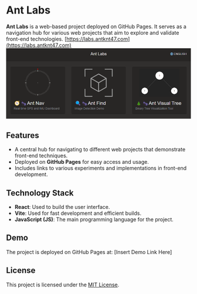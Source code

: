 # Ant Labs

**Ant Labs** is a web-based project deployed on GitHub Pages. It serves as a navigation hub for various web projects that aim to explore and validate front-end technologies.
[https://labs.antknt47.com](https://labs.antknt47.com)
![demo](screen-shot.png "Scren shot")

## Features
- A central hub for navigating to different web projects that demonstrate front-end techniques.
- Deployed on **GitHub Pages** for easy access and usage.
- Includes links to various experiments and implementations in front-end development.

## Technology Stack
- **React**: Used to build the user interface.
- **Vite**: Used for fast development and efficient builds.
- **JavaScript (JS)**: The main programming language for the project.

## Demo
The project is deployed on GitHub Pages at:
[Insert Demo Link Here]

## License
This project is licensed under the [MIT License](LICENSE).
